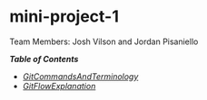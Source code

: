 # mini-project-1

Team Members: Josh Vilson and Jordan Pisaniello

__*Table of Contents*__
   * [_GitCommandsAndTerminology_](https://github.com/jv265/mini-project-1/blob/josh-branch/GitCommandsAndTerminology.md)
   * [_GitFlowExplanation_](https://github.com/jv265/mini-project-1/blob/master/GitFlowSection/GitFlowExplanation.md)